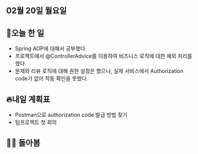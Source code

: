 ## 02월 20일 월요일

## 📝오늘 한 일

- Spring AOP에 대해서 공부했다
- 프로젝트에서 @ControllerAdvice를 이용하여 비즈니스 로직에 대한 예외 처리를 했다.
- 문제와 리뷰 로직에 대해 권한 설정은 했으나, 실제 서비스에서 Authorization code가 없어 작동 확인을 못했다.

## 🔥내일 계획표

- Postman으로 authorization code 발급 방법 찾기
- 팀프로젝트 첫 회의 

## 💁‍♂️ 돌아봄




